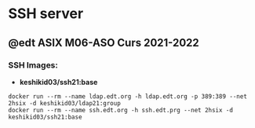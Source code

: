 
# SSH server
## @edt ASIX M06-ASO Curs 2021-2022

### SSH Images:

 * **keshikid03/ssh21:base**


``` 
docker run --rm --name ldap.edt.org -h ldap.edt.org -p 389:389 --net 2hsix -d keshikid03/ldap21:group
docker run --rm --name ssh.edt.org -h ssh.edt.prg --net 2hsix -d keshikid03/ssh21:base
```
